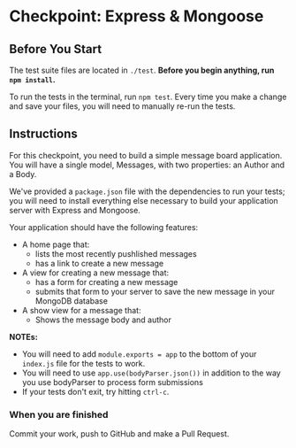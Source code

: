 # Checkpoint: Express & Mongoose

## Before You Start

The test suite files are located in `./test`. **Before you begin anything, run `npm install`.**

To run the tests in the terminal, run `npm test`. Every time you make a change and save your files, you will need to manually re-run the tests.

## Instructions

For this checkpoint, you need to build a simple message board application. You will have a single model, Messages, with two properties: an Author and a Body.

We've provided a `package.json` file with the dependencies to run your tests; you will need to install everything else necessary to build your application server with Express and Mongoose.

Your application should have the following features:

* A home page that:
  * lists the most recently pushlished messages
  * has a link to create a new message
* A view for creating a new message that:
  * has a form for creating a new message
  * submits that form to your server to save the new message in your MongoDB database
* A show view for a message that:
  * Shows the message body and author

**NOTEs:**
* You will need to add `module.exports = app` to the bottom of your `index.js` file for the tests to work.
* You will need to use `app.use(bodyParser.json())` in addition to the way you use bodyParser to process form submissions
* If your tests don't exit, try hitting `ctrl-c`.

### When you are finished
Commit your work, push to GitHub and make a Pull Request.
